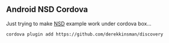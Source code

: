 Android NSD Cordova
-------------------

Just trying to make [NSD](http://developer.android.com/training/connect-devices-wirelessly/nsd.html) example work under cordova box...

	cordova plugin add https://github.com/derekkinsman/discovery